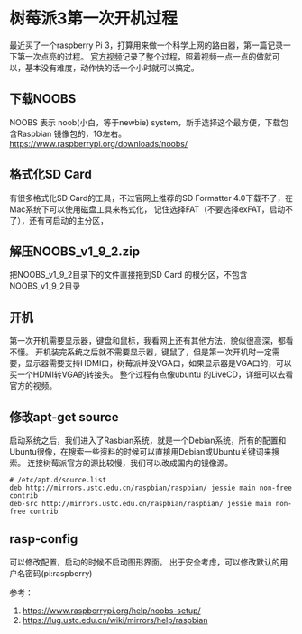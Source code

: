 # 树莓派3第一次开机过程
最近买了一个raspberry Pi 3，打算用来做一个科学上网的路由器，第一篇记录一下第一次点亮的过程。
[官方视频](https://www.raspberrypi.org/help/noobs-setup/)记录了整个过程，照着视频一点一点的做就可以，基本没有难度，动作快的话一个小时就可以搞定。
## 下载NOOBS
NOOBS 表示 noob(小白，等于newbie) system，新手选择这个最方便，下载包含Raspbian 镜像包的，1G左右。
https://www.raspberrypi.org/downloads/noobs/
## 格式化SD Card
有很多格式化SD Card的工具，不过官网上推荐的SD Formatter 4.0下载不了，在Mac系统下可以使用磁盘工具来格式化，
记住选择FAT（不要选择exFAT，启动不了），还有可启动的主分区，
## 解压NOOBS_v1_9_2.zip
把NOOBS_v1_9_2目录下的文件直接拖到SD Card 的根分区，不包含NOOBS_v1_9_2目录
## 开机
第一次开机需要显示器，键盘和鼠标，我看网上还有其他方法，貌似很高深，都看不懂。
开机装完系统之后就不需要显示器，键鼠了，但是第一次开机时一定需要，显示器需要支持HDMI口，树莓派并没VGA口，如果显示器是VGA口的，可以买一个HDMI转VGA的转接头。
整个过程有点像ubuntu 的LiveCD，详细可以去看官方的视频。
## 修改apt-get source
启动系统之后，我们进入了Rasbian系统，就是一个Debian系统，所有的配置和Ubuntu很像，在搜索一些资料的时候可以直接用Debian或Ubuntu关键词来搜索。
连接树莓派官方的源比较慢，我们可以改成国内的镜像源。
```shell
# /etc/apt.d/source.list
deb http://mirrors.ustc.edu.cn/raspbian/raspbian/ jessie main non-free contrib
deb-src http://mirrors.ustc.edu.cn/raspbian/raspbian/ jessie main non-free contrib
```
## rasp-config
可以修改配置，启动的时候不启动图形界面。
出于安全考虑，可以修改默认的用户名密码(pi:raspberry)

参考：
1. https://www.raspberrypi.org/help/noobs-setup/
2. https://lug.ustc.edu.cn/wiki/mirrors/help/raspbian
